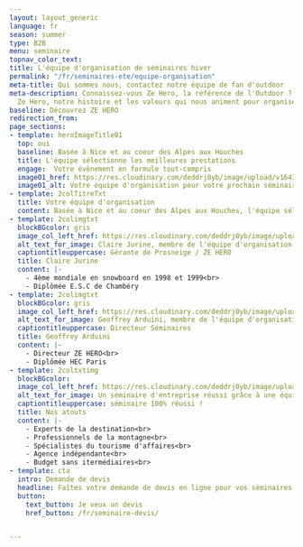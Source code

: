 ```yaml
---
layout: layout_generic
language: fr
season: summer
type: B2B
menu: seminaire
topnav_color_text: 
title: L'équipe d'organisation de séminaires hiver
permalink: "/fr/seminaires-ete/equipe-organisation"
meta-title: Qui sommes nous, contactez notre équipe de fan d'outdoor
meta-description: Connaissez-vous Ze Hero, la référence de l'Outdoor ? Découvrez l'équipe
  Ze Hero, notre histoire et les valeurs qui nous animent pour organiser votre séminaire d'entreprise
baseline: Découvrez ZE HERO
redirection_from:
page_sections:
- template: heroImageTitle01
  top: oui
  baseline: Basée à Nice et au coeur des Alpes aux Houches
  title: L'équipe sélectionne les meilleures prestations
  engage:  Votre évènement en formule tout-compris
  image01_href: https://res.cloudinary.com/deddrj0yb/image/upload/v1643040082/website/summer/IMG_20200725_103745_svblrc.jpg
  image01_alt: Votre équipe d'organisation pour votre prochain séminaire d'entreprise
- template: 2colTitreTxt
  title: Votre équipe d'organisation
  content: Basée à Nice et au coeur des Alpes aux Houches, l'équipe sélectionne les meilleures prestations pour votre événement et propose une formule tout-compris (hébergement, activités et visites, transferts). Votre prochain séminaire d'entreprise ne ressemblera à aucun autre.
- template: 2colimgtxt
  blockBGcolor: gris
  image_col_left_href: https://res.cloudinary.com/deddrj0yb/image/upload/v1653490111/website/global/staff/claire.jpg
  alt_text_for_image: Claire Jurine, membre de l'équipe d'organisation des séminaires d'entreprise
  captiontitleuppercase: Gérante de Prosneige / ZE HERO
  title: Claire Jurine
  content: |- 
    - 4ème mondiale en snowboard en 1998 et 1999<br>
    - Diplômée E.S.C de Chambéry
- template: 2colimgtxt
  blockBGcolor: gris
  image_col_left_href: https://res.cloudinary.com/deddrj0yb/image/upload/v1638866559/website/global/staff/20211117_capsule_photo_profil_v0.2_GA_rzdl4o.png
  alt_text_for_image: Geoffrey Arduini, membre de l'équipe d'organisation des séminaires d'entreprise
  captiontitleuppercase: Directeur Séminaires
  title: Geoffrey Arduini
  content: |- 
    - Directeur ZE HERO<br>
    - Diplômée HEC Paris
- template: 2coltxtimg
  blockBGcolor: 
  image_col_left_href: https://res.cloudinary.com/deddrj0yb/image/upload/v1650903071/website/Seminaires/ian-stauffer-bH7kZ0yazB0-unsplash.jpg
  alt_text_for_image: Un séminaire d'entreprise réussi grâce à une équipe d'organisation performante
  captiontitleuppercase: séminaire 100% réussi !
  title: Nos atouts
  content: |- 
    - Experts de la destination<br>
    - Professionnels de la montagne<br>
    - Spécialistes du tourisme d'affaires<br>
    - Agence indépendante<br>
    - Budget sans itermédiaires<br>
- template: cta
  intro: Demande de devis
  headline: Faîtes votre demande de devis en ligne pour vos séminaires hiver ou été
  button:
    text_button: Je veux un devis
    href_button: /fr/seminaire-devis/


---
```

